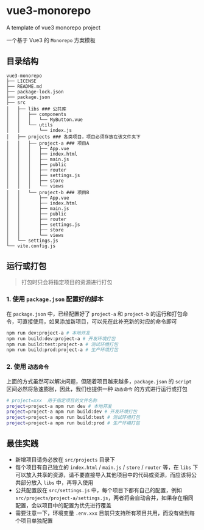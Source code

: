# vue3-monorepo

A template of vue3 monorepo project

一个基于 Vue3 的 `Monorepo` 方案模板

## 目录结构

```
vue3-monorepo
├── LICENSE
├── README.md
├── package-lock.json
├── package.json
├── src
│   ├── libs ### 公共库
│   │   ├── components
│   │   │   └── MyButton.vue
│   │   └── utils
│   │       └── index.js
│   ├── projects ### 各类项目，项目必须存放在该文件夹下
│   │   ├── project-a ### 项目A
│   │   │   ├── App.vue
│   │   │   ├── index.html
│   │   │   ├── main.js
│   │   │   ├── public
│   │   │   ├── router
│   │   │   ├── settings.js
│   │   │   ├── store
│   │   │   └── views
│   │   └── project-b ### 项目B
│   │       ├── App.vue
│   │       ├── index.html
│   │       ├── main.js
│   │       ├── public
│   │       ├── router
│   │       ├── settings.js
│   │       ├── store
│   │       └── views
│   └── settings.js
└── vite.config.js
```

## 运行或打包

> 打包时只会将指定项目的资源进行打包

### 1. 使用 `package.json` 配置好的脚本

在 `package.json` 中，已经配置好了 `project-a` 和 `project-b` 的运行和打包命令，可直接使用，如果添加新项目，可以先在此补充新的对应的命令即可

```bash
npm run dev:project-a # 本地开发
npm run build:dev:project-a # 开发环境打包
npm run build:test:project-a # 测试环境打包
npm run build:prod:project-a # 生产环境打包
```

### 2. 使用 `动态命令`

上面的方式虽然可以解决问题，但随着项目越来越多，`package.json` 的 `script` 区间必然将急速膨胀，因此，我们也提供一种 `动态命令` 的方式进行运行或打包

```bash
# project=xxx  用于指定项目的文件名称
project=project-a npm run dev # 本地开发
project=project-a npm run build:dev # 开发环境打包
project=project-a npm run build:test # 测试环境打包
project=project-a npm run build:prod # 生产环境打包
```

## 最佳实践

- 新增项目请务必放在 `src/projects` 目录下
- 每个项目有自己独立的 `index.html` / `main.js` / `store` / `router` 等，在 `libs` 下可以放入共享的资源，请不要直接导入其他项目中的代码或资源，而应该将公共部分放入 `libs` 中，再导入使用
- 公共配置放在 `src/settings.js` 中，每个项目下都有自己的配置，例如 `src/projects/project-a/settings.js`，两者将会自动合并，如果存在相同配置，会以项目中的配置为优先进行覆盖
- 需要注意一下，环境变量 `.env.xxx` 目前只支持所有项目共用，而没有做到每个项目单独配置
